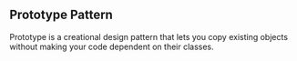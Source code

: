 ## Prototype Pattern

Prototype is a creational design pattern that lets you copy existing objects without making your code dependent on their classes.

